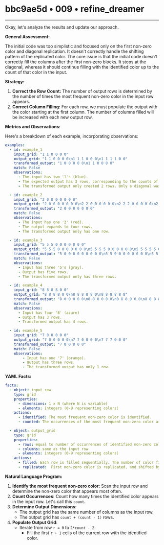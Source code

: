 # bbc9ae5d • 009 • refine_dreamer

---
Okay, let's analyze the results and update our approach.

**General Assessment:**

The initial code was too simplistic and focused only on the first non-zero color and diagonal replication. It doesn't correctly handle the shifting pattern of the replicated color. The core issue is that the initial code doesn't correctly fill the columns after the first non-zero blocks. It stops at the diagonal, whereas it should continue filling with the identified color up to the count of that color in the input.

**Strategy:**

1.  **Correct the Row Count:** The number of output rows is determined by the number of times the most frequent non-zero color in the input row appears.
2.  **Correct Column Filling:** For each row, we must populate the output with the color starting at the first column. The number of columns filled will be increased with each new output row.

**Metrics and Observations:**

Here's a breakdown of each example, incorporating observations:

```yaml
examples:
  - id: example_1
    input_grid: "1 1 0 0 0 0"
    output_grid: "1 1 0 0 0 0\n1 1 1 0 0 0\n1 1 1 1 0 0"
    transformed_output: "1 0 0 0 0 0\n1 1 0 0 0 0"
    match: False
    observations:
      - The input has two '1's (blue).
      - The expected output has 3 rows, corresponding to the counts of '1' plus one. It seems to be taking count of 1's and adding a shifted copy in additional row.
      - The transformed output only created 2 rows. Only a diagonal was filled.

  - id: example_2
    input_grid: "2 0 0 0 0 0 0 0"
    output_grid: "2 0 0 0 0 0 0 0\n2 2 0 0 0 0 0 0\n2 2 2 0 0 0 0 0\n2 2 2 2 0 0 0 0"
    transformed_output: "2 0 0 0 0 0 0 0"
    match: False
    observations:
      - The input has one '2' (red).
      - The output expands to four rows.
      - The transformed output only has one row.

  - id: example_3
    input_grid: "5 5 5 0 0 0 0 0 0 0"
    output_grid: "5 5 5 0 0 0 0 0 0 0\n5 5 5 5 0 0 0 0 0 0\n5 5 5 5 5 0 0 0 0 0\n5 5 5 5 5 5 0 0 0 0\n5 5 5 5 5 5 5 0 0 0"
    transformed_output: "5 0 0 0 0 0 0 0 0 0\n5 5 0 0 0 0 0 0 0 0\n5 5 5 0 0 0 0 0 0 0"
    match: False
    observations:
      - Input has three '5's (gray).
      - Output has five rows.
      - The transformed output only has three rows.

  - id: example_4
    input_grid: "8 8 8 8 0 0"
    output_grid: "8 8 8 8 0 0\n8 8 8 8 8 0\n8 8 8 8 8 8"
    transformed_output: "8 0 0 0 0 0\n8 8 0 0 0 0\n8 8 8 0 0 0\n8 8 8 8 0 0"
    match: False
    observations:
      - Input has four '8' (azure)
      - Output has 3 rows.
      - Transformed output has 4 rows.

  - id: example_5
    input_grid: "7 0 0 0 0 0"
    output_grid: "7 0 0 0 0 0\n7 7 0 0 0 0\n7 7 7 0 0 0"
    transformed_output: "7 0 0 0 0 0"
    match: False
    observations:
        - Input has one '7' (orange).
        - Output has three rows.
        - The transformed output has only 1 row.

```

**YAML Facts:**

```yaml
facts:
  - object: input_row
    type: grid
    properties:
      - dimensions: 1 x N (where N is variable)
      - elements: integers (0-9 representing colors)
    actions:
      - identified: The most frequent non-zero color is identified.
      - counted: The occurrences of the most frequent non-zero color are counted.

  - object: output_grid
    type: grid
    properties:
      - rows: equal to number of occurrences of identified non-zero color in input row + (number of occurences of identified non-zero color in the input row - 1)
      - columns: same as the input row
      - elements: integers (0-9 representing colors)
    actions:
      - filled: Each row is filled sequentially. The number of color filled columns increases by 1 in each row.
      - replicated:  First non-zero color is replicated, and shifted by one to the right for next row.

```

**Natural Language Program:**

1.  **Identify the most frequent non-zero color:** Scan the input row and determine the non-zero color that appears most often.
2.  **Count Occurrences:** Count how many times the identified color appears in the input row. Let's call this `count`.
3.  **Determine Output Dimensions:**
    *   The output grid has the same number of columns as the input row.
    *   The output grid has `count + (count - 1)` rows.
4.  **Populate Output Grid:**
    *   Iterate from row `r = 0` to `2*count - 2`:
        *   Fill the first `r + 1` cells of the current row with the identified color.


